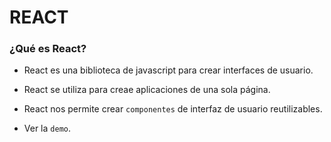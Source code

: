# REACT

<h3>¿Qué es React?</h3>

- React es una biblioteca de javascript para crear interfaces de usuario.

- React se utiliza para creae aplicaciones de una sola página.

- React nos permite crear ```componentes``` de interfaz de usuario reutilizables.

- Ver la ```demo```.

